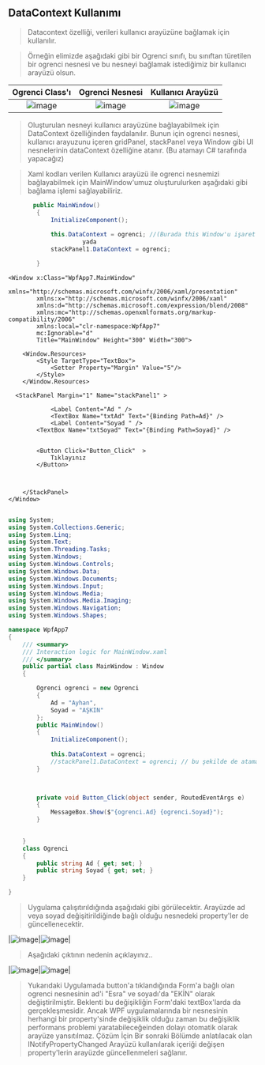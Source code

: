 ## DataContext Kullanımı ##

> Datacontext özelliği, verileri kullanıcı arayüzüne bağlamak için kullanılır. 



>Örneğin elimizde aşağıdaki gibi bir Ogrenci sınıfı, bu sınıftan türetilen bir ogrenci nesnesi ve bu nesneyi bağlamak istediğimiz bir kullanıcı arayüzü olsun. 


| Ogrenci Class'ı |Ogrenci Nesnesi|Kullanıcı Arayüzü|
|:--------:|:----------------------------:|:----------------------------:|
|![image](https://user-images.githubusercontent.com/28144917/157192461-da851809-58df-4a41-ae13-8cd35d717232.png)|![image](https://user-images.githubusercontent.com/28144917/157192574-c4746eb6-0b0d-4225-8efc-1df0ef761456.png)|![image](https://user-images.githubusercontent.com/28144917/157192248-3a1fb4f0-9d52-4c50-abe9-963edc1a1bd9.png)|

 > Oluşturulan nesneyi kullanıcı arayüzüne bağlayabilmek için   DataContext özelliğinden faydalanılır. Bunun için ogrenci nesnesi, kullanıcı arayuzunu içeren gridPanel, stackPanel veya Window gibi UI nesnelerinin dataContext özelliğine  atanır. (Bu atamayı C# tarafında yapacağız)


> Xaml kodları verilen Kullanıcı arayüzü ile ogrenci nesnemizi bağlayabilmek için MainWindow'umuz oluşturulurken aşağıdaki gibi bağlama işlemi sağlayabiliriz.
```csharp
       public MainWindow()
        {
            InitializeComponent();
            
            this.DataContext = ogrenci; //(Burada this Window'u işaret eder)
                     yada
            stackPanel1.DataContext = ogrenci;

        }
```


```xaml
<Window x:Class="WpfApp7.MainWindow"
        xmlns="http://schemas.microsoft.com/winfx/2006/xaml/presentation"
        xmlns:x="http://schemas.microsoft.com/winfx/2006/xaml"
        xmlns:d="http://schemas.microsoft.com/expression/blend/2008"
        xmlns:mc="http://schemas.openxmlformats.org/markup-compatibility/2006"
        xmlns:local="clr-namespace:WpfApp7"
        mc:Ignorable="d"
        Title="MainWindow" Height="300" Width="300">

    <Window.Resources>
        <Style TargetType="TextBox">
            <Setter Property="Margin" Value="5"/>
        </Style>
    </Window.Resources>
    
  <StackPanel Margin="1" Name="stackPanel1" >
        
            <Label Content="Ad " />
            <TextBox Name="txtAd" Text="{Binding Path=Ad}" />
            <Label Content="Soyad " />
        <TextBox Name="txtSoyad" Text="{Binding Path=Soyad}" />


        <Button Click="Button_Click"  >
            Tıklayınız
        </Button>



    </StackPanel>
</Window>

```

```csharp

using System;
using System.Collections.Generic;
using System.Linq;
using System.Text;
using System.Threading.Tasks;
using System.Windows;
using System.Windows.Controls;
using System.Windows.Data;
using System.Windows.Documents;
using System.Windows.Input;
using System.Windows.Media;
using System.Windows.Media.Imaging;
using System.Windows.Navigation;
using System.Windows.Shapes;

namespace WpfApp7
{
    /// <summary>
    /// Interaction logic for MainWindow.xaml
    /// </summary>
    public partial class MainWindow : Window
    {

        Ogrenci ogrenci = new Ogrenci
        {
            Ad = "Ayhan",
            Soyad = "AŞKIN"
        };
        public MainWindow()
        {
            InitializeComponent();
            
            this.DataContext = ogrenci;    
            //stackPanel1.DataContext = ogrenci; // bu şekilde de atama yapılabilir
        }

      

        private void Button_Click(object sender, RoutedEventArgs e)
        {
            MessageBox.Show($"{ogrenci.Ad} {ogrenci.Soyad}");
        }

       
    }
    class Ogrenci
    {
        public string Ad { get; set; }
        public string Soyad { get; set; }
    }

}
```
> Uygulama çalışıtırıldığında aşağıdaki gibi görülecektir. Arayüzde ad veya soyad değişitirildiğinde bağlı olduğu nesnedeki property'ler de güncellenecektir.

|![image](https://user-images.githubusercontent.com/28144917/157226044-7f1c7e22-afc5-43bb-8327-4d2114307e2e.png)|![image](https://user-images.githubusercontent.com/28144917/157226165-7ed4f2a6-295e-48de-823b-a20db4dd7ece.png)|


> Aşağıdaki çıktının nedenin açıklayınız..


|![image](https://user-images.githubusercontent.com/28144917/157229731-ca1f7b90-69b0-4fca-a8fd-427d4a39c549.png)|![image](https://user-images.githubusercontent.com/28144917/157229659-a0a92f56-fb2e-4ff0-9b21-b8f7eb85e3c2.png)|

> Yukarıdaki Uygulamada button'a tıklandığında Form'a bağlı olan ogrenci nesnesinin ad'i "Esra" ve soyadı'da "EKİN" olarak değiştirilmiştir. Beklenti bu değişikliğin Form'daki textBox'larda da gerçekleşmesidir. Ancak WPF uygulamalarında bir nesnesinin herhangi bir  property'sinde değişiklik olduğu zaman bu değişiklik performans problemi yaratabileceğeinden dolayı otomatik olarak arayüze yansıtılmaz. Çözüm İçin Bir sonraki Bölümde anlatılacak olan INotifyPropertyChanged Arayüzü kullanılarak içeriği değişen property'lerin arayüzde güncellenmeleri sağlanır.
